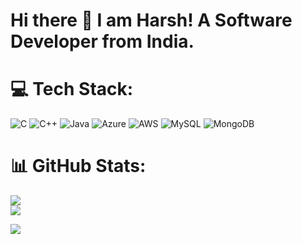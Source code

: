 <h1>
  Hi there 👋 I am Harsh!
  A Software Developer from India.
</h1>


# 💻 Tech Stack:
![C](https://img.shields.io/badge/c-%2300599C.svg?style=for-the-badge&logo=c&logoColor=white) ![C++](https://img.shields.io/badge/c++-%2300599C.svg?style=for-the-badge&logo=c%2B%2B&logoColor=white) ![Java](https://img.shields.io/badge/java-%23ED8B00.svg?style=for-the-badge&logo=java&logoColor=white) ![Azure](https://img.shields.io/badge/azure-%230072C6.svg?style=for-the-badge&logo=azure-devops&logoColor=white) ![AWS](https://img.shields.io/badge/AWS-%23FF9900.svg?style=for-the-badge&logo=amazon-aws&logoColor=white) ![MySQL](https://img.shields.io/badge/mysql-%2300f.svg?style=for-the-badge&logo=mysql&logoColor=white) ![MongoDB](https://img.shields.io/badge/MongoDB-%234ea94b.svg?style=for-the-badge&logo=mongodb&logoColor=white)
# 📊 GitHub Stats:
![](https://github-readme-stats.vercel.app/api?username=harshh07&theme=react&hide_border=false&include_all_commits=false&count_private=false)<br/>
![](https://github-readme-streak-stats.herokuapp.com/?user=harshh07&theme=react&hide_border=false)<br/>

[![](https://visitcount.itsvg.in/api?id=harshh07&icon=0&color=0)](https://visitcount.itsvg.in)

<!--
**harshh07/harshh07** is a ✨ _special_ ✨ repository because its `README.md` (this file) appears on your GitHub profile.
-->
